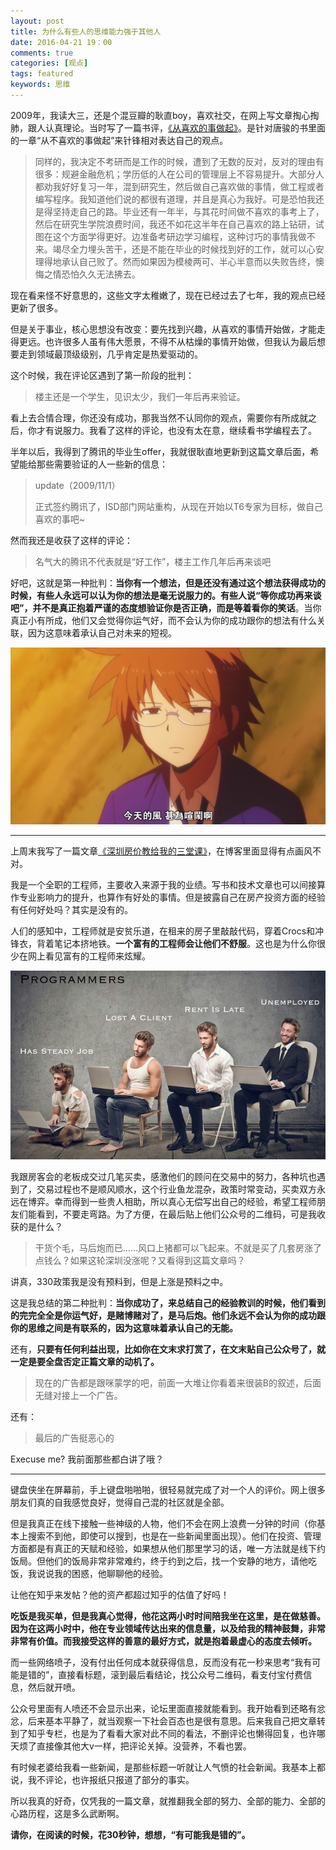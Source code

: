 ```yaml
---
layout: post
title: 为什么有些人的思维能力强于其他人
date: 2016-04-21 19：00
comments: true
categories: [观点]
tags: featured
keywords: 思维
---
```


2009年，我读大三，还是个混豆瓣的耿直boy，喜欢社交，在网上写文章掏心掏肺，跟人认真理论。当时写了一篇书评，[《从喜欢的事做起》](https://book.douban.com/review/1790426/)。是针对唐骏的书里面的一章“从不喜欢的事做起”来针锋相对表达自己的观点。
	
> 同样的，我决定不考研而是工作的时候，遭到了无数的反对，反对的理由有很多：规避金融危机；学历低的人在公司的管理层上不容易提升。大部分人都劝我好好复习一年，混到研究生，然后做自己喜欢做的事情，做工程或者编写程序。我知道他们说的都很有道理，并且是真心为我好。可是恐怕我还是得坚持走自己的路。毕业还有一年半，与其花时间做不喜欢的事考上了，然后在研究生学院浪费时间，我还不如花这半年在自己喜欢的路上钻研，试图在这个方面学得更好。边准备考研边学习编程，这种讨巧的事情我做不来。竭尽全力埋头苦干，还是不能在毕业的时候找到好的工作，就可以心安理得地承认自己败了。然而如果因为模棱两可、半心半意而以失败告终，懊悔之情恐怕久久无法拂去。

现在看来怪不好意思的，这些文字太稚嫩了，现在已经过去了七年，我的观点已经更新了很多。

但是关于事业，核心思想没有改变：要先找到兴趣，从喜欢的事情开始做，才能走得更远。也许很多人虽有伟大愿景，不得不从枯燥的事情开始做，但我认为最后想要走到领域最顶级级别，几乎肯定是热爱驱动的。

这个时候，我在评论区遇到了第一阶段的批判：

> 楼主还是一个学生，见识太少，我们一年后再来验证。

看上去合情合理，你还没有成功，那我当然不认同你的观点，需要你有所成就之后，你才有说服力。我看了这样的评论，也没有太在意，继续看书学编程去了。

半年以后，我得到了腾讯的毕业生offer，我就很耿直地更新到这篇文章后面，希望能给那些需要验证的人一些新的信息：

> update（2009/11/1）
>
> 正式签约腾讯了，ISD部门网站重构，从现在开始以T6专家为目标，做自己喜欢的事吧~

然而我还是收获了这样的评论：

> 名气大的腾讯不代表就是“好工作”，楼主工作几年后再来谈吧

好吧，这就是第一种批判：**当你有一个想法，但是还没有通过这个想法获得成功的时候，有些人永远可以认为你的想法是毫无说服力的。有些人说“等你成功再来谈吧”，并不是真正抱着严谨的态度想验证你是否正确，而是等着看你的笑话**。当你真正小有所成，他们又会觉得你运气好，而不会认为你的成功跟你的想法有什么关联，因为这意味着承认自己对未来的短视。

![](/files/2016/04/wind.jpg)

****

上周末我写了一篇文章[《深圳房价教给我的三堂课》](http://yuguo.us/weblog/housing-price-lessons/)，在博客里面显得有点画风不对。

我是一个全职的工程师，主要收入来源于我的业绩。写书和技术文章也可以间接算作专业影响力的提升，也算作有好处的事情。但是披露自己在房产投资方面的经验有任何好处吗？其实是没有的。

人们的感知中，工程师就是安贫乐道，在租来的房子里敲敲代码，穿着Crocs和冲锋衣，背着笔记本挤地铁。**一个富有的工程师会让他们不舒服**。这也是为什么你很少在网上看见富有的工程师来炫耀。

![贫穷的程序员](/files/2016/04/poor-programmers.jpg)

我跟房客会的老板成交过几笔买卖，感激他们的顾问在交易中的努力，各种坑也遇到了，交易过程也不是顺风顺水，这个行业鱼龙混杂，政策时常变动，买卖双方永远在博弈。幸而得到一些贵人相助，所以真心无偿写出自己的经验，希望工程师朋友们能看到，不要走弯路。为了方便，在最后贴上他们公众号的二维码，可是我收获的是什么？

> 干货个毛，马后炮而已……风口上猪都可以飞起来。不就是买了几套房涨了点钱么？如果这轮深圳没涨呢？又看得到这篇文章吗？

讲真，330政策我是没有预料到，但是上涨是预料之中。

这是我总结的第二种批判：**当你成功了，来总结自己的经验教训的时候，他们看到的完完全全是你运气好，是赌博赌对了，是马后炮。他们永远不会认为你的成功跟你的思维之间是有联系的，因为这意味着承认自己的无能。**

还有，**只要有任何利益出现，比如你在文末求打赏了，在文末贴自己公众号了，就一定是要全盘否定正篇文章的动机了。**

> 现在的广告都是跟咪蒙学的吧，前面一大堆让你看着来很装B的叙述，后面无缝对接上一个广告。

还有：

> 最后的广告挺恶心的

Execuse me? 我前面那些都白讲了哦？

****

键盘侠坐在屏幕前，手上键盘啪啪啪，很轻易就完成了对一个人的评价。网上很多朋友们真的自我感觉良好，觉得自己混的社区就是全部。

但是我真正在线下接触一些神级的人物，他们不会在网上浪费一分钟的时间（你基本上搜索不到他，即使可以搜到，也是在一些新闻里面出现）。他们在投资、管理方面都是有真正的天赋和经验，如果想从他们那里学习的话，唯一方法就是线下约饭局。但他们的饭局非常非常难约，终于约到之后，找一个安静的地方，请他吃饭，我说说我的困惑，他聊聊他的经验。

让他在知乎来发帖？他的资产都超过知乎的估值了好吗！

**吃饭是我买单，但是我真心觉得，他花这两小时时间陪我坐在这里，是在做慈善。因为在这两小时中，他在专业领域传达出来的信息量，以及给我的精神鼓舞，非常非常有价值。而我接受这样的善意的最好方式，就是抱着最虚心的态度去倾听。**

而一些网络喷子，没有付出任何成本就获得信息，反而没有花一秒来思考“我有可能是错的”，直接看标题，滚到最后看结论，找公众号二维码，看支付宝付费信息，然后就开喷。

公众号里面有人喷还不会显示出来，论坛里面直接就能看到。我开始看到还略有忿忿，后来基本平静了，就当观察一下社会百态也是很有意思。后来我自己把文章转到了知乎专栏，也是为了看看大家对此不同的看法，不删评论也懒得回复，也许哪天烦了直接像其他大v一样，把评论关掉。没营养，不看也罢。

有时候老婆给我看一些新闻，是那些标题一听就让人气愤的社会新闻。我基本上都说，我不评论，也许报纸只报道了部分的事实。

所以我真的好奇，仅凭我的一篇文章，就推翻我全部的努力、全部的能力、全部的心路历程，这是多么武断啊。

**请你，在阅读的时候，花30秒钟，想想，“有可能我是错的”。**